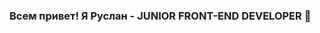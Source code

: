 ### Всем привет! Я Руслан - JUNIOR FRONT-END DEVELOPER 👋

<img src="https://komarev.com/ghpvc/?username=rassellek&style=flat-square&color=blue" alt=""/>
